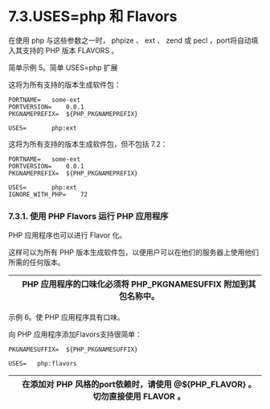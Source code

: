 # 7.3.USES=php 和 Flavors

在使用 php 与这些参数之一时， phpize 、 ext 、 zend 或 pecl ，port将自动填入其支持的 PHP 版本 FLAVORS 。

简单示例 5。简单 USES=php 扩展

这将为所有支持的版本生成软件包：

```
PORTNAME=	some-ext
PORTVERSION=	0.0.1
PKGNAMEPREFIX=	${PHP_PKGNAMEPREFIX}

USES=		php:ext
```

这将为所有支持的版本生成软件包，但不包括 7.2：

```
PORTNAME=	some-ext
PORTVERSION=	0.0.1
PKGNAMEPREFIX=	${PHP_PKGNAMEPREFIX}

USES=		php:ext
IGNORE_WITH_PHP=	72
```

### 7.3.1. 使用 PHP Flavors 运行 PHP 应用程序

PHP 应用程序也可以进行 Flavor 化。

这样可以为所有 PHP 版本生成软件包，以便用户可以在他们的服务器上使用他们所需的任何版本。

|  | PHP 应用程序的口味化必须将 PHP_PKGNAMESUFFIX 附加到其包名称中。 |
| -- | ----------------------------------------------------------------- |

示例 6。使 PHP 应用程序具有口味。

向 PHP 应用程序添加Flavors支持很简单：

```
PKGNAMESUFFIX=	${PHP_PKGNAMESUFFIX}

USES=	php:flavors
```

|  | 在添加对 PHP 风格的port依赖时，请使用 @${PHP_FLAVOR} 。 切勿直接使用 FLAVOR 。 |
| -- | -------------------------------------------------------------------------------- |

